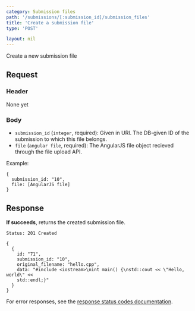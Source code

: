 ```yaml
---
category: Submission files
path: '/submissions/[:submission_id]/submission_files'
title: 'Create a submission file'
type: 'POST'

layout: nil
---
```


Create a new submission file

## Request

### Header
None yet

### Body
* `submission_id` (`integer`, required): Given in URI. The DB-given ID of the
  submission to which this file belongs.
* `file` (`angular file`, required): The AngularJS file object recieved through
  the file upload API.

Example:

```
{
  submission_id: "10",
  file: [AngularJS file]
}
```

## Response

**If succeeds**, returns the created submission file.

```Status: 201 Created```
```
{
  {
    id: "71",
    submission_id: "10",
    original_filename: "hello.cpp",
    data: "#include <iostream>\nint main() {\nstd::cout << \"Hello, world\" <<
    std::endl;}"
  }
}
```

For error responses, see the [response status codes documentation](#response-status-codes).
